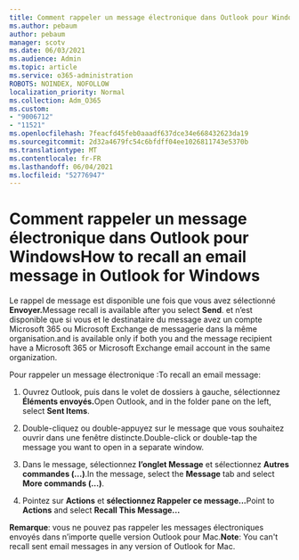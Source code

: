 ```yaml
---
title: Comment rappeler un message électronique dans Outlook pour Windows
ms.author: pebaum
author: pebaum
manager: scotv
ms.date: 06/03/2021
ms.audience: Admin
ms.topic: article
ms.service: o365-administration
ROBOTS: NOINDEX, NOFOLLOW
localization_priority: Normal
ms.collection: Adm_O365
ms.custom:
- "9006712"
- "11521"
ms.openlocfilehash: 7feacfd45feb0aaadf637dce34e668432623da19
ms.sourcegitcommit: 2d32a4679fc54c6bfdff04ee1026811743e5370b
ms.translationtype: MT
ms.contentlocale: fr-FR
ms.lasthandoff: 06/04/2021
ms.locfileid: "52776947"
---
```

# <a name="how-to-recall-an-email-message-in-outlook-for-windows"></a><span data-ttu-id="fca6e-102">Comment rappeler un message électronique dans Outlook pour Windows</span><span class="sxs-lookup"><span data-stu-id="fca6e-102">How to recall an email message in Outlook for Windows</span></span>

<span data-ttu-id="fca6e-103">Le rappel de message est disponible une fois que vous avez sélectionné **Envoyer.**</span><span class="sxs-lookup"><span data-stu-id="fca6e-103">Message recall is available after you select **Send**.</span></span> <span data-ttu-id="fca6e-104">et n’est disponible que si vous et le destinataire du message avez un compte Microsoft 365 ou Microsoft Exchange de messagerie dans la même organisation.</span><span class="sxs-lookup"><span data-stu-id="fca6e-104">and is available only if both you and the message recipient have a Microsoft 365 or Microsoft Exchange email account in the same organization.</span></span> 

<span data-ttu-id="fca6e-105">Pour rappeler un message électronique :</span><span class="sxs-lookup"><span data-stu-id="fca6e-105">To recall an email message:</span></span>

1. <span data-ttu-id="fca6e-106">Ouvrez Outlook, puis dans le volet de dossiers à gauche, sélectionnez **Éléments envoyés.**</span><span class="sxs-lookup"><span data-stu-id="fca6e-106">Open Outlook, and in the folder pane on the left, select **Sent Items**.</span></span>

1. <span data-ttu-id="fca6e-107">Double-cliquez ou double-appuyez sur le message que vous souhaitez ouvrir dans une fenêtre distincte.</span><span class="sxs-lookup"><span data-stu-id="fca6e-107">Double-click or double-tap the message you want to open in a separate window.</span></span>

1. <span data-ttu-id="fca6e-108">Dans le message, sélectionnez **l’onglet Message** et sélectionnez **Autres commandes (...)**.</span><span class="sxs-lookup"><span data-stu-id="fca6e-108">In the message, select the **Message** tab and select **More commands (...)**.</span></span>

1. <span data-ttu-id="fca6e-109">Pointez sur **Actions** et **sélectionnez Rappeler ce message...**</span><span class="sxs-lookup"><span data-stu-id="fca6e-109">Point to **Actions** and select **Recall This Message...**</span></span>

<span data-ttu-id="fca6e-110">**Remarque**: vous ne pouvez pas rappeler les messages électroniques envoyés dans n’importe quelle version Outlook pour Mac.</span><span class="sxs-lookup"><span data-stu-id="fca6e-110">**Note**: You can't recall sent email messages in any version of Outlook for Mac.</span></span>